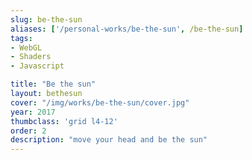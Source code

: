 ```yaml
---
slug: be-the-sun
aliases: ['/personal-works/be-the-sun', /be-the-sun]
tags:
- WebGL
- Shaders
- Javascript

title: "Be the sun"
layout: bethesun
cover: "/img/works/be-the-sun/cover.jpg"
year: 2017
thumbclass: 'grid l4-12'
order: 2
description: "move your head and be the sun"
---
```


